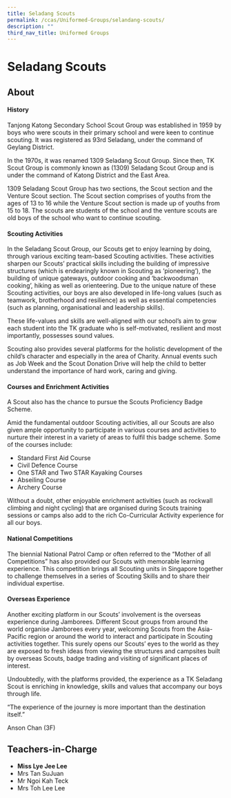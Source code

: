 ```yaml
---
title: Seladang Scouts
permalink: /ccas/Uniformed-Groups/selandang-scouts/
description: ""
third_nav_title: Uniformed Groups
---
```

# Seladang Scouts
## **About**

#### History

Tanjong Katong Secondary School Scout Group was established in 1959 by boys who were scouts in their primary school and were keen to continue scouting. It was registered as 93rd Seladang, under the command of Geylang District.

In the 1970s, it was renamed 1309 Seladang Scout Group. Since then, TK Scout Group is commonly known as (1309) Seladang Scout Group and is under the command of Katong District and the East Area.

1309 Seladang Scout Group has two sections, the Scout section and the Venture Scout section. The Scout section comprises of youths from the ages of 13 to 16 while the Venture Scout section is made up of youths from 15 to 18. The scouts are students of the school and the venture scouts are old boys of the school who want to continue scouting.

#### Scouting Activities

In the Seladang Scout Group, our Scouts get to enjoy learning by doing, through various exciting team-based Scouting activities. These activities sharpen our Scouts’ practical skills including the building of impressive structures (which is endearingly known in Scouting as ‘pioneering’), the building of unique gateways, outdoor cooking and ‘backwoodsman cooking’, hiking as well as orienteering. Due to the unique nature of these Scouting activities, our boys are also developed in life-long values (such as teamwork, brotherhood and resilience) as well as essential competencies (such as planning, organisational and leadership skills).

These life-values and skills are well-aligned with our school’s aim to grow each student into the TK graduate who is self-motivated, resilient and most importantly, possesses sound values.

Scouting also provides several platforms for the holistic development of the child’s character and especially in the area of Charity. Annual events such as Job Week and the Scout Donation Drive will help the child to better understand the importance of hard work, caring and giving.

#### Courses and Enrichment Activities

A Scout also has the chance to pursue the Scouts Proficiency Badge Scheme.

Amid the fundamental outdoor Scouting activities, all our Scouts are also given ample opportunity to participate in various courses and activities to nurture their interest in a variety of areas to fulfil this badge scheme. Some of the courses include:

*   Standard First Aid Course
*   Civil Defence Course
*   One STAR and Two STAR Kayaking Courses
*   Abseiling Course
*   Archery Course

Without a doubt, other enjoyable enrichment activities (such as rockwall climbing and night cycling) that are organised during Scouts training sessions or camps also add to the rich Co-Curricular Activity experience for all our boys.

#### National Competitions

The biennial National Patrol Camp or often referred to the “Mother of all Competitions” has also provided our Scouts with memorable learning experience. This competition brings all Scouting units in Singapore together to challenge themselves in a series of Scouting Skills and to share their individual expertise.

#### Overseas Experience

Another exciting platform in our Scouts’ involvement is the overseas experience during Jamborees. Different Scout groups from around the world organise Jamborees every year, welcoming Scouts from the Asia-Pacific region or around the world to interact and participate in Scouting activities together. This surely opens our Scouts’ eyes to the world as they are exposed to fresh ideas from viewing the structures and campsites built by overseas Scouts, badge trading and visiting of significant places of interest.

Undoubtedly, with the platforms provided, the experience as a TK Seladang Scout is enriching in knowledge, skills and values that accompany our boys through life.

“The experience of the journey is more important than the destination itself.”

Anson Chan (3F)

## **Teachers-in-Charge**

*   **Miss Lye Jee Lee**
*   Mrs Tan SuJuan
*   Mr Ngoi Kah Teck
*   Mrs Toh Lee Lee